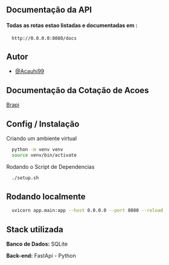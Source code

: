 
## Documentação da API


#### Todas as rotas estao listadas e documentadas em :

```http
  http://0.0.0.0:8080/docs
```





## Autor

- [@Acauhi99](https://github.com/Acauhi99)


## Documentação da Cotação de Acoes

[Brapi](https://brapi.dev/docs)


## Config / Instalação

Criando um ambiente virtual

```bash
  python -m venv venv
  source venv/bin/activate
```

Rodando o Script de Dependencias

```bash
  ./setup.sh
```
    
## Rodando localmente

```bash
  uvicorn app.main:app --host 0.0.0.0 --port 8080 --reload
```




## Stack utilizada


**Banco de Dados:** SQLite

**Back-end:** FastApi - Python


